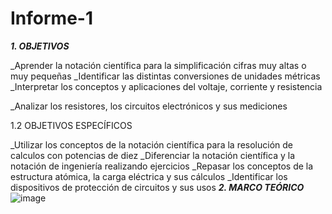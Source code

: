 # Informe-1
***1. OBJETIVOS***

_Aprender la notación científica para la simplificación cifras muy altas o muy pequeñas
_Identificar las distintas conversiones de unidades métricas
_Interpretar los conceptos y aplicaciones del voltaje, corriente y resistencia

_Analizar los resistores, los circuitos electrónicos y sus mediciones

1.2 OBJETIVOS ESPECÍFICOS

_Utilizar los conceptos de la notación científica para la resolución de calculos con potencias de
diez
_Diferenciar la notación científica y la notación de ingeniería realizando ejercicios
_Repasar los conceptos de la estructura atómica, la carga eléctrica y sus cálculos
_Identificar los dispositivos de protección de circuitos y sus usos
***2. MARCO TEÓRICO***
![image](https://user-images.githubusercontent.com/116760257/201369423-960c546f-64ef-402f-8a91-6a0e732f2c2d.png)

